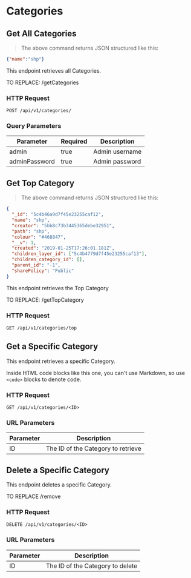 # Categories

## Get All Categories

> The above command returns JSON structured like this:

```json
{"name":"shp"}
```

This endpoint retrieves all Categories.

TO REPLACE: /getCategories

### HTTP Request

`POST /api/v1/categories/`

### Query Parameters

Parameter | Required | Description
--------- | ------- | -----------
admin | true | Admin username
adminPassword | true | Admin password


## Get Top Category

> The above command returns JSON structured like this:

```json
{
  "_id": "5c4b46a9d7f45e23255caf12",
  "name": "shp",
  "creator": "5bb8c73b3445365debe32951",
  "path": "shp",
  "colour": "#468847",
  "__v": 1,
  "created": "2019-01-25T17:26:01.181Z",
  "children_layer_id": ["5c4b4779d7f45e23255caf13"],
  "children_category_id": [],
  "parent_id": "-1",
  "sharePolicy": "Public"
}
```

This endpoint retrieves the Top Category

TO REPLACE: /getTopCategory

### HTTP Request

`GET /api/v1/categories/top`

## Get a Specific Category

This endpoint retrieves a specific Category.

<aside class="warning">Inside HTML code blocks like this one, you can't use Markdown, so use <code>&lt;code&gt;</code> blocks to denote code.</aside>

### HTTP Request

`GET /api/v1/categories/<ID>`

### URL Parameters

Parameter | Description
--------- | -----------
ID | The ID of the Category to retrieve

## Delete a Specific Category


This endpoint deletes a specific Category.

TO REPLACE /remove

### HTTP Request

`DELETE /api/v1/categories/<ID>`

### URL Parameters

Parameter | Description
--------- | -----------
ID | The ID of the Category to delete